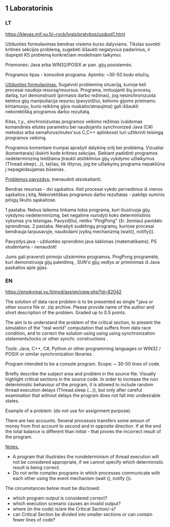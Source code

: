 ## 1 Laboratorinis

### LT
https://klevas.mif.vu.lt/~rvck/lygis/pratybos/uzduot1.html

Užduoties formulavimas bendras visiems kurso dalyviams. Tikslas suvokti kritinės sekcijos problemą, sugebėti iššaukti negatyvius padarinius, ir išspręsti KS problemą konkrečiam modeliniam taikymui.

Priemonės: Java arba WIN32/POSIX ar pan. gijų posistemės.

Programos tipas - konsolinė programa. Apimtis: ~30-50 kodo eilučių.

<ins>Užduoties formulavimas.</ins>
Sugalvoti probleminę situaciją, kurioje keli procesai naudoja resursą/resursus. Programa, imituojanti šių procesų darbą, turi demonstruoti (pirmasis darbo režimas), jog nesinchronizuota keletos gijų manipuliacija resursu (pavyzdžiui, kelioms gijoms prieinamu kintamuoju, kurio reikšmę gijos nuskaito/atnaujima) gali iššaukti nekorektišką programos darbo rezultatą.

Kitas, t.y., sinchronizuotas programos veikimo režimas (valdomas komandinės eilutės parametru bei naudojantis synchronized Java (C#) metodus arba semaforus/mutex'sus C,C++ aplinkose) turi užtikrinti teisingą programos veikimą.

Programos komentare trumpai aprašyti dalykinę sritį bei problemą. Vizualiai (komentarais) išskirti kode kritines sekcijas. Siekiant padidinti programos nedeterminizmą leidžiama įtraukti atsitiktinius gijų vykdymo užlaikymus (Thread.sleep(...)), tačiau, tik ištyrus, jog be užlaikymų programa nepakliūna į nepageidaujamas būsenas.

<ins>Problemos pavyzdys:</ins> (nenaudoti atsiskaitant).

Bendras resursas - dvi sąskaitos. Keli procesai vykdo pervedimus iš vienos sąskaitos į kitą. Nekorektiškas programos darbo rezultatas - pakitęs suminis pinigų likutis sąskaitose.

1 pastaba. Nebus laikoma tinkama tokia programa, kuri iliustruoja gijų vykdymo nedeterminizmą, bet negalime nurodyti koks deterministinis vyksmas yra teisingas. Pavyzdžiui, netiks "PingPong" (žr. žemiau) pavidalo sprendimas. 2 pastaba. Nerašyti sudėtingų programų, kuriose procesai bendrauja tarpusavyje, naudodami įvykių mechanizmą (wait(), notify()).

Pavyzdys.java - užduoties sprendimo java šablonas (matematikams). PS studentams - nenaudoti!

Jums gali praversti pirmojo užsiėmimo programos. PingPong programėlė, kuri demonstruoja gijų paleidimą , SUN'o gijų vedlys ar priminimas iš Java paskaitos apie gijas.

### EN
https://emokymai.vu.lt/mod/assign/view.php?id=82042

The solution of data race problem is to be presented as single *.java or other source file or .zip archive. Please provide name of the author and short description of the problem. Graded up to 0.5 points.

The aim is to understand the problem of the critical section, to present the simulation of the "real world" computation that suffers from data race condition, and to correct the solution using using using synchronization statements/locks or other synchr. constructions .

Tools: Java, C++, C#,  Python or other programming languages or WIN32 / POSIX or similar synchronization libraries .

Program intended to be a console program. Scope: ~ 30-50 lines of code.

Briefly describe the subject area and problem in the source file. Visually  highlight critical sections in the source code. In order to increase the non deterministic behaviour of the program, it is allowed to include random thread execution delays (Thread.sleep (...)), but only after careful examination that without delays the program does not fall into undesirable states.

Example of a problem: (do not use for  assignment purpose).

There are two accounts. Several processes transfers some amoun of money from first account to second and in opposite direction. If at the end the total balance is different than initial - that proves the incorrect result of the program.

<ins>Notes.</ins>
* A program that illustrates the nondeterminism of thread execution will not be considered appropriate, if we cannot specify which deterministic result is being correct.
* Do not write complex programs in which processes communicate with each other using the event mechanism (wait (), notify ()).

The circumstances below must be disclosed:
* which program output is considered correct?
* which execution scenario causes an invalid output?
* where (in the code) is/are the Critical Section/-s?
* can Critical Section be divided into smaller sections or can contain fewer lines of code?
